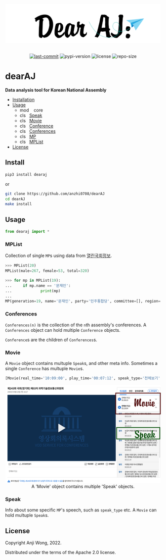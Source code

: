 <div align="center">

  <img src="https://raw.githubusercontent.com/anzhi0708/dearAJ/main/img/logo.png" />

</div>

<br>

<div align="center">

  [![last-commit](https://img.shields.io/github/last-commit/anzhi0708/dearAJ?style=social)](https://github.com/anzhi0708/yeongnok/commits/main)    ![pypi-version](https://img.shields.io/pypi/v/dearaj?color=blue&style=flat-square) ![license](https://img.shields.io/github/license/anzhi0708/dearAJ?color=blue&style=flat-square)    ![repo-size](https://img.shields.io/github/repo-size/anzhi0708/dearAJ?style=social)

</div>


# dearAJ

**Data analysis tool for Korean National Assembly**

- [Installation](https://github.com/anzhi0708/dearAJ#install)
- [Usage](https://github.com/anzhi0708/dearAJ#usage)
  - mod&nbsp;&nbsp;&nbsp;&nbsp;core
  - cls&nbsp;&nbsp;&nbsp;[Speak](https://github.com/anzhi0708/dearAJ#speak)
  - cls&nbsp;&nbsp;&nbsp;[Movie](https://github.com/anzhi0708/dearAJ#movie)
  - cls&nbsp;&nbsp;&nbsp;[Conference](https://github.com/anzhi0708/dearAJ#conferences)
  - cls&nbsp;&nbsp;&nbsp;[Conferences](https://github.com/anzhi0708/dearAJ#conferences)
  - cls&nbsp;&nbsp;&nbsp;[MP](https://github.com/anzhi0708/dearAJ#mplist)
  - cls&nbsp;&nbsp;&nbsp;[MPList](https://github.com/anzhi0708/dearAJ#mplist)
- [License](https://github.com/anzhi0708/dearAJ#license)

## Install

```bash
pip3 install dearaj
```
or
```bash
git clone https://github.com/anzhi0708/dearAJ
cd dearAJ
make install
```

## Usage

```python
from dearaj import *
```

### MPList

Collection of single `MP`s using data from [열린국회정보](https://open.assembly.go.kr/portal/assm/search/memberHistSchPage.do).

```python
>>> MPList(20)
MPList(male=267, female=53, total=320)
```
```python
>>> for mp in MPList(19):
...     if mp.name == '문재인':
...             print(mp)
...
MP(generation=19, name='문재인', party='민주통합당', committee=[], region='부산 사상구', gender='남', n='초선', how='지역구')
```

### Conferences

`Conferences(n)` is the collection of the `n`th assembly's conferences. A `Conferences` object can hold multiple `Conference` objects.

`Conference`s are the children of `Conferences`s.


### Movie

A `Movie` object contains multuple `Speak`s, and other meta info. Sometimes a single `Conference` has multuple `Movie`s.

```python
[Movie(real_time='10:09:00', play_time='00:07:12', speak_type='전체보기', no=486665, sublist=[{'realTime': '10:09:04', 'playTime': '00:00:43', 'speakType': '개의', 'no': 486701, 'movieTitle': '안규백 위원장(더불어민주당)  개의, 발언', 'wv': 0}, {'realTime': '10:09:47', 'playTime': '00:01:26', 'speakType': '인사', 'no': 486702, 'movieTitle': '모종화 청장(병무청)  인사', 'wv': 0}, {'realTime': '10:11:13', 'playTime': '00:04:54', 'speakType': '정회', 'no': 486703, 'movieTitle': '안규백 위원장(더불어민주당)  발언, 의사일정 제1항 상정, 정회', 'wv': 0}]), Movie(real_time='10:24:00', play_time='01:26:47', speak_type='전체보기', no=486700, sublist=[{'realTime': '10:24:05', 'playTime': '00:01:34', 'speakType': '속개', 'no': 486704, 'movieTitle': '안규백 위원장(더불어민주당)  속개, 발언, 의사일정 제2항~제4항, 제33항~제40항 상정제1항 의결', 'wv': 0}, {'realTime': '10:25:39', 'playTime': '00:03:30', 'speakType': '보고', 'no': 486705, 'movieTitle': '백승주 위원(미래통합당)  보고', 'wv': 0}, {'realTime': '10:29:10', 'playTime': '00:00:29', 'speakType': '발언', 'no': 486706, 'movieTitle': '안규백 위원장(더불어민주당)  발언', 'wv': 0}, {'realTime': '10:29:39', 'playTime': '00:05:33', 'speakType': '질의', 'no': 486707, 'movieTitle': '백승주 위원(미래통합당)  질의 / 박재민 차관(국방부)  답변 / 안규백 위원장(더불어민주당)  발언', 'wv': 0}, {'realTime': '10:35:13', 'playTime': '00:01:13', 'speakType': '발언', 'no': 486708, 'movieTitle': '안규백 위원장(더불어민주당)  발언', 'wv': 0}, {'realTime': '10:36:27', 'playTime': '00:01:21', 'speakType': '발언', 'no': 486709, 'movieTitle': '서청원 위원(무소속)  발언', 'wv': 0}, {'realTime': '10:37:49', 'playTime': '00:00:14', 'speakType': '발언', 'no': 486710, 'movieTitle': '안규백 위원장(더불어민주당)  발언', 'wv': 0}, {'realTime': '10:38:03', 'playTime': '00:05:01', 'speakType': '질의', 'no': 486711, 'movieTitle': '박맹우 위원(미래통합당)  질의 / 박재민 차관(국방부)  답변', 'wv': 0}, {'realTime': '10:43:04', 'playTime': '00:05:42', 'speakType': '질의', 'no': 486712, 'movieTitle': '김진표 위원(더불어민주당)  질의 / 박재민 차관(국방부)  답변 / 이남우 인사복지실장(국방부)  답변', 'wv': 0}, {'realTime': '10:48:47', 'playTime': '00:04:32', 'speakType': '질의', 'no': 486713, 'movieTitle': '서청원 위원(무소속)  질의 / 박재민 차관(국방부)  답변', 'wv': 0}, {'realTime': '10:53:19', 'playTime': '00:05:04', 'speakType': '질의', 'no': 486714, 'movieTitle': '민홍철 위원(더불어민주당)  질의 / 박재민 차관(국방부)  답변 / 모종화 청장(병무청)  답변', 'wv': 0}, {'realTime': '10:58:24', 'playTime': '00:03:54', 'speakType': '법안', 'no': 486715, 'movieTitle': '안규백 위원장(더불어민주당)  발언, 의사일정 제2항~제4항, 제33항~제40항 의결', 'wv': 0}, {'realTime': '11:02:19', 'playTime': '00:00:24', 'speakType': '인사', 'no': 486716, 'movieTitle': '박재민 차관(국방부)  인사', 'wv': 0}, {'realTime': '11:02:43', 'playTime': '00:00:33', 'speakType': '발언', 'no': 486717, 'movieTitle': '안규백 위원장(더불어민주당)  발언', 'wv': 0}, {'realTime': '11:03:16', 'playTime': '00:05:12', 'speakType': '질의', 'no': 486718, 'movieTitle': '이종명 위원(미래한국당)  질의 / 박재민 차관(국방부)  답변', 'wv': 0}, {'realTime': '11:08:28', 'playTime': '00:00:28', 'speakType': '발언', 'no': 486719, 'movieTitle': '안규백 위원장(더불어민주당)  발언 / 박재민 차관(국방부)  발언', 'wv': 0}, {'realTime': '11:08:57', 'playTime': '00:03:24', 'speakType': '질의', 'no': 486720, 'movieTitle': '김중로 위원(미래통합당)  질의 / 박재민 차관(국방부)  답변', 'wv': 0}, {'realTime': '11:12:21', 'playTime': '00:00:32', 'speakType': '발언', 'no': 486721, 'movieTitle': '안규백 위원장(더불어민주당)  발언 / 박재민 차관(국방부)  발언', 'wv': 0}, {'realTime': '11:12:53', 'playTime': '00:04:44', 'speakType': '질의', 'no': 486722, 'movieTitle': '홍영표 위원(더불어민주당)  질의 / 박재민 차관(국방부)  답변', 'wv': 0}, {'realTime': '11:17:37', 'playTime': '00:06:19', 'speakType': '질의', 'no': 486723, 'movieTitle': '이주영 위원(미래통합당)  질의 / 박재민 차관(국방부)  답변', 'wv': 0}, {'realTime': '11:23:57', 'playTime': '00:05:45', 'speakType': '질의', 'no': 486724, 'movieTitle': '도종환 위원(더불어민주당)  질의 / 박재민 차관(국방부)  답변 /    실무자  답변', 'wv': 0}, {'realTime': '11:29:42', 'playTime': '00:01:02', 'speakType': '발언', 'no': 486725, 'movieTitle': '안규백 위원장(더불어민주당)  발언 / 이남우 인사복지실장(국방부)  발언', 'wv': 0}, {'realTime': '11:30:44', 'playTime': '00:05:18', 'speakType': '질의', 'no': 486726, 'movieTitle': '최재성 위원(더불어민주당)  질의 / 박재민 차관(국방부)  답변', 'wv': 0}, {'realTime': '11:36:02', 'playTime': '00:05:01', 'speakType': '질의', 'no': 486727, 'movieTitle': '이주영 위원(미래통합당)  질의 / 박재민 차관(국방부)  답변 / 왕정홍 청장(방위사업청)  답변', 'wv': 0}, {'realTime': '11:41:04', 'playTime': '00:00:37', 'speakType': '발언', 'no': 486728, 'movieTitle': '안규백 위원장(더불어민주당)  발언 / 박재민 차관(국방부)  발언', 'wv': 0}, {'realTime': '11:41:42', 'playTime': '00:01:16', 'speakType': '법안', 'no': 486729, 'movieTitle': '안규백 위원장(더불어민주당)  발언, 의사일정 제5할~제31항 상정', 'wv': 0}, {'realTime': '11:42:58', 'playTime': '00:01:18', 'speakType': '설명', 'no': 486730, 'movieTitle': '박재민 차관(국방부)  설명', 'wv': 0}, {'realTime': '11:44:17', 'playTime': '00:00:18', 'speakType': '발언', 'no': 486731, 'movieTitle': '안규백 위원장(더불어민주당)  발언', 'wv': 0}, {'realTime': '11:44:35', 'playTime': '00:02:36', 'speakType': '보고', 'no': 486732, 'movieTitle': '배용근 수석전문위원(국방위원회)  보고', 'wv': 0}, {'realTime': '11:47:11', 'playTime': '00:00:13', 'speakType': '발언', 'no': 486733, 'movieTitle': '안규백 위원장(더불어민주당)  발언', 'wv': 0}, {'realTime': '11:47:24', 'playTime': '00:01:38', 'speakType': '보고', 'no': 486734, 'movieTitle': '전문위원  보고', 'wv': 0}, {'realTime': '11:49:03', 'playTime': '00:01:37', 'speakType': '산회', 'no': 486735, 'movieTitle': '안규백 위원장(더불어민주당)  발언, 의사일정 제5항~제31항 의결, 산회', 'wv': 0}])]
```

<div align="center">

  <img src="https://raw.githubusercontent.com/anzhi0708/dearAJ/main/img/actual_kr_conf_site_page.png" />
  A 'Movie' object contains multiple 'Speak' objects.

</div>

### Speak

Info about some specific `MP`'s speech, such as `speak_type` etc. A `Movie` can hold multuple `Speak`s.

## License

Copyright Anji Wong, 2022.

Distributed under the terms of the Apache 2.0 license.
